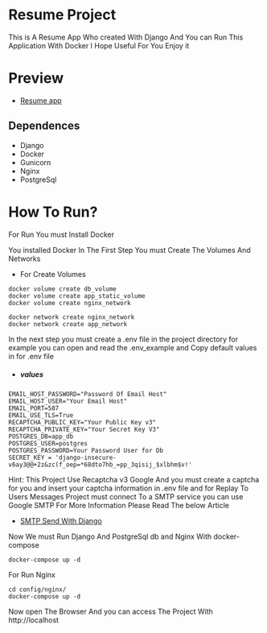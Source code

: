 # Resume Project
This is A Resume App Who created With Django And You can Run This Application With Docker I Hope Useful For You Enjoy it


# Preview
- [Resume app](https://qrcodes.s3.ir-thr-at1.arvanstorage.com/Capture.PNG)



## Dependences

- Django
- Docker
- Gunicorn
- Nginx
- PostgreSql


# How To Run?
For Run You must Install Docker



You installed Docker In The First Step You must Create  The Volumes And Networks

- For Create Volumes
```
docker volume create db_volume
docker volume create app_static_volume
docker volume create nginx_network
```
```
docker network create nginx_network
docker network create app_network
```
In the next step you must create a .env file in the project directory for example you can open
and read the .env_example and Copy default values in for .env file

- ##### values
```
EMAIL_HOST_PASSWORD="Password Of Email Host"
EMAIL_HOST_USER="Your Email Host"
EMAIL_PORT=587
EMAIL_USE_TLS=True
RECAPTCHA_PUBLIC_KEY="Your Public Key v3"
RECAPTCHA_PRIVATE_KEY="Your Secret Key V3"
POSTGRES_DB=app_db
POSTGRES_USER=postgres
POSTGRES_PASSWORD=Your Password User for Db
SECRET_KEY = 'django-insecure-v6ay3@@+2z&zc(f_oep=*68dto7hb_=pp_3qisij_$xlbhm$v!'
```
Hint: This Project Use Recaptcha v3 Google And you must create a captcha for you and insert
your captcha information in .env file and for Replay To Users Messages Project must connect To  a SMTP service
you can use Google SMTP For More Information Please Read The below Article
- [SMTP Send With Django](https://www.section.io/engineering-education/how-to-send-email-in-django/)

Now We must Run Django And PostgreSql db  and Nginx With docker-compose

````
docker-compose up -d
````
For Run Nginx
```
cd config/nginx/
docker-compose up -d
```
Now open The  Browser And you can access The Project With http://localhost